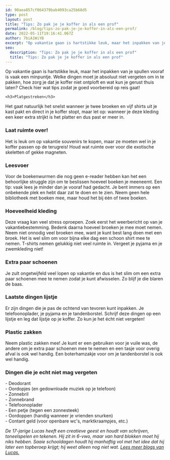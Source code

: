 ```yaml
---
id: 90aea857cf064379bab4093ca25b68d5
type: post
layout: post
title: "Tips: Zo pak je je koffer in als een prof"
permalink: /blog/tips-zo-pak-je-je-koffer-in-als-een-prof/
date: 2022-05-11T19:16:41.067Z
author: 7biA1WiYB
excerpt: "Op vakantie gaan is hartstikke leuk, maar het inpakken van je spullen vooraf is vaak een minpuntje. Welke dingen moet je absoluut niet vergeten om in te pakken, hoe zorg je dat je koffer niet ontploft en wat kun je gerust thuis laten? Check hier wat tips zodat je goed voorbereid op reis gaat!  "
seo:
  description: "Tips: Zo pak je je koffer in als een prof"
  title: "Tips: Zo pak je je koffer in als een prof"
---
```

Op vakantie gaan is hartstikke leuk, maar het inpakken van je spullen vooraf is vaak een minpuntje. Welke dingen moet je absoluut niet vergeten om in te pakken, hoe zorg je dat je koffer niet ontploft en wat kun je gerust thuis laten? Check hier wat tips zodat je goed voorbereid op reis gaat!  

    <h3>Platgestreken</h3>
<p>Het gaat natuurlijk het snelst wanneer je twee broeken en vijf shirts uit je kast pakt en direct in je koffer stopt, maar let op: wanneer je deze kleding een keer extra strijkt is het platter en dus past er meer in.</p>
<h3>Laat ruimte over!</h3>
<p>Het is leuk om op vakantie souvenirs te kopen, maar ze moeten wel in je koffer passen op de terugreis! Houd wat ruimte over voor die exotische skeletten of gekke magneten.</p>
<h3>Leesvoer</h3>
<p>Voor de boekenwurmen die nog geen e-reader hebben kan het een behoorlijke struggle zijn om te beslissen hoeveel boeken je meeneemt. Een tip: vaak lees je minder dan je vooraf had gedacht. Je bent immers op een onbekende plek en hebt daar zat te doen en te zien. Neem geen hele bibliotheek met boeken mee, maar houd het bij één of twee boeken.</p>
<h3>Hoeveelheid kleding</h3>
<p>Deze vraag kan veel stress oproepen. Zoek eerst het weerbericht op van je vakantiebestemming. Bedenk daarna hoeveel broeken je mee moet nemen. Neem niet onnodig veel broeken mee, want je kunt best lang doen met een broek. Het is wel slim om voor bijna elke dag een schoon shirt mee te nemen. T-shirts nemen gelukkig niet veel ruimte in. Vergeet je pyjama en je zwemkleding niet!</p>
<h3>Extra paar schoenen</h3>
<p>Je zult ongetwijfeld veel lopen op vakantie en dus is het slim om een extra paar schoenen mee te nemen zodat je kunt afwisselen. Zo blijf je die blaren de baas.</p>
<h3>Laatste dingen lijstje</h3>
<p>Er zijn dingen die je pas de ochtend van tevoren kunt inpakken. Je telefoonoplader, je pyjama en je tandenborstel. Schrijf deze dingen op een lijstje en leg dat lijstje op je koffer. Zo kun je het écht niet vergeten!</p>
<h3>Plastic zakken</h3>
<p>Neem plastic zakken mee! Je kunt er een gebruiken voor je vuile was, de andere om je extra paar schoenen mee te nemen en een tasje voor overig afval is ook wel handig. Een boterhamzakje voor om je tandenborstel is ook wel handig.</p>
<h3><strong>Dingen die je echt niet mag vergeten</strong></h3>
<p>- Deodorant<br>- Oordopjes (en gedownloade muziek op je telefoon)<br>- Zonnebril<br>- Zonnebrand<br>- Telefoonoplader<br>- Een petje (tegen een zonnesteek)<br>- Oordoppen (handig wanneer je vrienden snurken)<br>- Contant geld (voor openbare wc's, marktkraampjes, etc.)</p>
<p><em>De 17-jarige Lucas heeft een creatieve geest en houdt van schrijven, toneelspelen en tekenen. Hij zit in 6-vwo, maar van hard blokken moet hij niks hebben. Saaie schooldagen houdt hij manhaftig vol met het idee dat hij later een topberoep krijgt; hij weet alleen nog niet wat. </em><em><a href="https://7dagen.netlify.app/users/lucas-versteeg">Lees meer blogs van Lucas.</a></em></p>  
